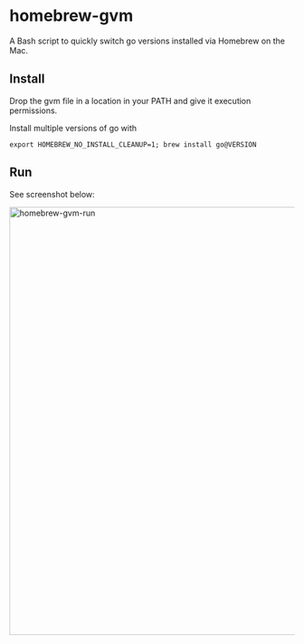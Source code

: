 # homebrew-gvm
A Bash script to quickly switch go versions installed via Homebrew on the Mac.

## Install

Drop the gvm file in a location in your PATH and give it execution permissions. 

Install multiple versions of go with 

```
export HOMEBREW_NO_INSTALL_CLEANUP=1; brew install go@VERSION
```
## Run

See screenshot below:

<img width="756" alt="homebrew-gvm-run" src="https://user-images.githubusercontent.com/30232/166242322-811deef8-57f3-4a54-a0ff-e37b79579db9.png">
